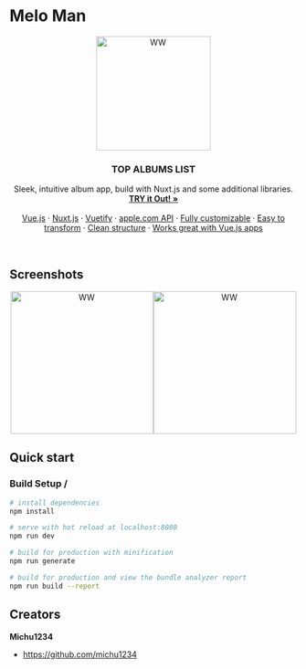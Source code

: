 # Melo Man


<p align="center">
  <a href="#">
    <img src="https://i.ibb.co/W2tdzvD/image.jpg" alt="WW" width=200>
  </a>

  <h3 align="center">TOP ALBUMS LIST</h3>

  <p align="center">
    Sleek, intuitive album app, build with Nuxt.js and some additional libraries.
    <br>
    <a href="#"><strong>TRY it Out! »</strong></a>
    <br>
    <br>
        <a href="#">Vue.js</a>
    ·
            <a href="#">Nuxt.js</a>
    ·
    <a href="#">Vuetify</a>
    ·
    <a href="#">apple.com API</a>
    ·
    <a href="#">Fully customizable</a>
    ·
    <a href="#">Easy to transform</a>
    ·
    <a href="#">Clean structure</a>
    ·
    <a href="#">Works great with Vue.js apps</a>
  </p>
</p>

<br>

## Screenshots

<p align="center"><img src="https://i.ibb.co/KbcBpG3/Schowek-1.jpg" alt="WW" width=250><img src="https://i.ibb.co/fD5YPM4/Schowek-2.jpg" alt="WW" width=250></p>


## Quick start

### Build Setup /
 
``` bash
# install dependencies
npm install

# serve with hot reload at localhost:8080
npm run dev

# build for production with minification
npm run generate

# build for production and view the bundle analyzer report
npm run build --report
```


## Creators

**Michu1234**

- <https://github.com/michu1234>
